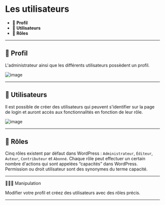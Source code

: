 # Les utilisateurs

* 🔖 **Profil**
* 🔖 **Utilisateurs**
* 🔖 **Rôles**

___

## 📑 Profil

L'administrateur ainsi que les différents utilisateurs possèdent un profil.

![image](https://raw.githubusercontent.com/seeren-training/Wordpress/master/wiki/resources/profil.png)

___

## 📑 Utilisateurs

Il est possible de créer des utilisateurs qui peuvent s'identifier sur la page de login et auront accès aux fonctionnalités en fonction de leur rôle.

![image](https://raw.githubusercontent.com/seeren-training/Wordpress/master/wiki/resources/utilisateur.png)

___

## 📑 Rôles

Cinq rôles existent par défaut dans WordPress : `Administrateur`, `Éditeur`, `Auteur`, `Contributeur` et `Abonné`. Chaque rôle peut effectuer un certain nombre d'actions qui sont appelées “capacités” dans WordPress. Permission ou droit utilisateur sont des synonymes du terme capacité.

___

👨🏻‍💻 Manipulation

Modifier votre profil et créez des utilisateurs avec des rôles précis.

___
